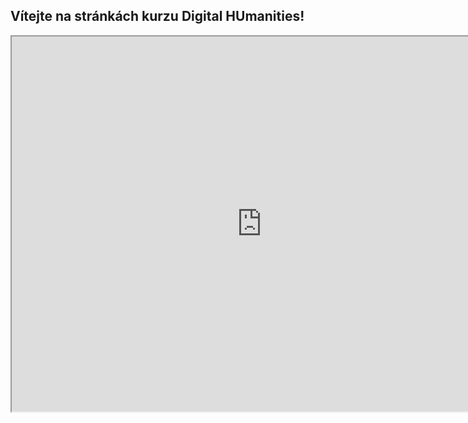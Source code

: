 ## Vítejte na stránkách kurzu Digital HUmanities!
<iframe src="https://uploads.knightlab.com/storymapjs/a15f63188a923d533c4c13be3c6cc156/dh/index.html" width=800 height=600></iframe>
